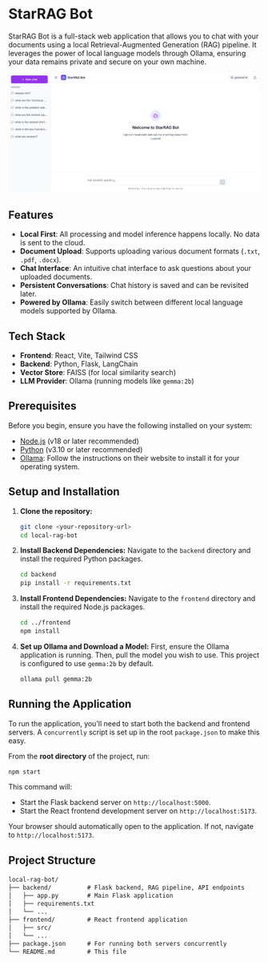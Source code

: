# StarRAG Bot

StarRAG Bot is a full-stack web application that allows you to chat with your documents using a local Retrieval-Augmented Generation (RAG) pipeline. It leverages the power of local language models through Ollama, ensuring your data remains private and secure on your own machine.

![StarRAG Bot Screenshot](screenshot.png) <!-- You can add a screenshot of your app here -->

## Features

- **Local First**: All processing and model inference happens locally. No data is sent to the cloud.
- **Document Upload**: Supports uploading various document formats (`.txt`, `.pdf`, `.docx`).
- **Chat Interface**: An intuitive chat interface to ask questions about your uploaded documents.
- **Persistent Conversations**: Chat history is saved and can be revisited later.
- **Powered by Ollama**: Easily switch between different local language models supported by Ollama.

## Tech Stack

- **Frontend**: React, Vite, Tailwind CSS
- **Backend**: Python, Flask, LangChain
- **Vector Store**: FAISS (for local similarity search)
- **LLM Provider**: Ollama (running models like `gemma:2b`)

## Prerequisites

Before you begin, ensure you have the following installed on your system:

- [Node.js](https://nodejs.org/) (v18 or later recommended)
- [Python](https://www.python.org/downloads/) (v3.10 or later recommended)
- [Ollama](https://ollama.com/): Follow the instructions on their website to install it for your operating system.

## Setup and Installation

1.  **Clone the repository:**
    ```bash
    git clone <your-repository-url>
    cd local-rag-bot
    ```

2.  **Install Backend Dependencies:**
    Navigate to the `backend` directory and install the required Python packages.
    ```bash
    cd backend
    pip install -r requirements.txt
    ```

3.  **Install Frontend Dependencies:**
    Navigate to the `frontend` directory and install the required Node.js packages.
    ```bash
    cd ../frontend
    npm install
    ```

4.  **Set up Ollama and Download a Model:**
    First, ensure the Ollama application is running. Then, pull the model you wish to use. This project is configured to use `gemma:2b` by default.
    ```bash
    ollama pull gemma:2b
    ```

## Running the Application

To run the application, you'll need to start both the backend and frontend servers. A `concurrently` script is set up in the root `package.json` to make this easy.

From the **root directory** of the project, run:

```bash
npm start
```

This command will:
- Start the Flask backend server on `http://localhost:5000`.
- Start the React frontend development server on `http://localhost:5173`.

Your browser should automatically open to the application. If not, navigate to `http://localhost:5173`.

## Project Structure

```
local-rag-bot/
├── backend/          # Flask backend, RAG pipeline, API endpoints
│   ├── app.py        # Main Flask application
│   ├── requirements.txt
│   └── ...
├── frontend/         # React frontend application
│   ├── src/
│   └── ...
├── package.json      # For running both servers concurrently
└── README.md         # This file
```
